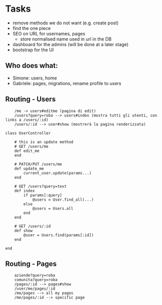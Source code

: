 # Tasks
- remove methods we do not want (e.g. create post)
- find the one piece
- SEO on URL for usernames, pages
    - store normalised name used in url in the DB
- dashboard for the admins (will be done at a later stage)
- bootstrap for the UI

## Who does what:
- Simone: users, home
- Gabriele: pages, migrations, rename profile to users

## Routing - Users
```
    /me -> users#editme (pagina di edit)
    /users?query=roba --> users#index (mostra tutti gli utenti, con links a /users/:id)
    /users/:id --> user#show (mostrerà la pagina renderizzata)
```
```
class UserController 

    # this is an update method
    # GET /users/me
    def edit_me
    end
    
    # PATCH/PUT /users/me
    def update_me
        current_user.update(params...)
    end
    
    # GET /users?query=text
    def index 
        if params[:query]
            @users = User.find_all(...)
        else
            @users = Users.all
        end
    end
    
    # GET /users/:id
    def show
        @user = Users.find(params[:id])
    end
    
end
```      
## Routing - Pages
```
    aziende?query=roba
    comunita?query=roba
    /pages/:id --> pages#show
    /user/me/pages/:id
    /me/pages --> all my pages
    /me/pages/:id --> specific page
```
